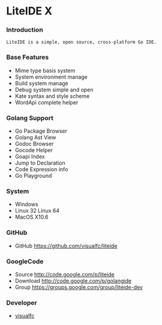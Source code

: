 LiteIDE X
=========

### Introduction
	LiteIDE is a simple, open source, cross-platform Go IDE.
	
### Base Features
* Mime type basis system
* System environment manage
* Build system manage
* Debug system simple and open
* Kate syntax and style scheme
* WordApi complete helper

### Golang Support
* Go Package Browser
* Golang Ast View
* Godoc Browser
* Gocode Helper
* Goapi Index
* Jump to Declaration
* Code Expression info
* Go Playground

### System
* Windows
* Linux 32  Linux 64
* MacOS X10.6

### GitHub
* GitHub <https://github.com/visualfc/liteide>

### GoogleCode
* Source <http://code.google.com/p/liteide>
* Download <http://code.google.com/p/golangide>
* Group <https://groups.google.com/group/liteide-dev>

### Developer
* [visualfc](mail:visualfc@gmail.com)
